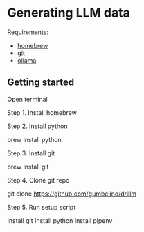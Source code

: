 # Generating LLM data

Requirements:

- [homebrew](https://brew.sh/)
- [git](https://git-scm.com/)
- [ollama](https://ollama.com/)

## Getting started

Open terminal

Step 1. Install homebrew

Step 2. Install python

brew install python

Step 3. Install git

brew install git

Step 4. Clone git repo

git clone https://github.com/gumbelino/drillm

Step 5. Run setup script

Install git
Install python
Install pipenv
